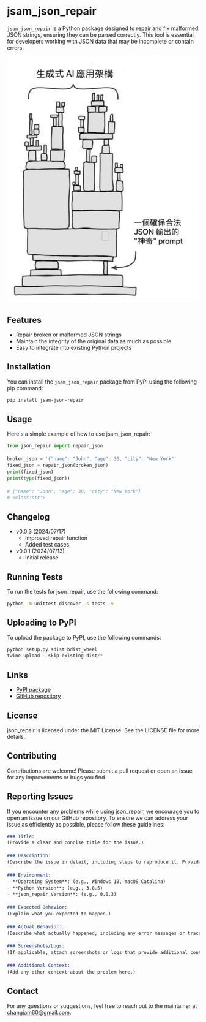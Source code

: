 # jsam_json_repair

`jsam_json_repair` is a Python package designed to repair and fix malformed JSON strings, ensuring they can be parsed correctly. This tool is essential for developers working with JSON data that may be incomplete or contain errors.

![json_repair_meme](./img/llm_json_format.jpg)

## Features
- Repair broken or malformed JSON strings
- Maintain the integrity of the original data as much as possible
- Easy to integrate into existing Python projects

## Installation
You can install the `jsam_json_repair` package from PyPI using the following pip command:
```bash
pip install jsam-json-repair
```

## Usage
Here's a simple example of how to use jsam_json_repair:
```python
from json_repair import repair_json

broken_json = '{"name": "John", "age": 30, "city": "New York"'
fixed_json = repair_json(broken_json)
print(fixed_json)
print(type(fixed_json))

# {"name": "John", "age": 30, "city": "New York"}
# <class'str'>
```

## Changelog
* v0.0.3 (2024/07/17)
    * Improved repair function
    * Added test cases
* v0.0.1 (2024/07/13)
    * Initial release

## Running Tests
To run the tests for json_repair, use the following command:

```bash
python -m unittest discover -s tests -v
```

## Uploading to PyPI
To upload the package to PyPI, use the following commands:
```python
python setup.py sdist bdist_wheel
twine upload --skip-existing dist/*
```

## Links

* [PyPI package](https://pypi.org/project/jsam-json-repair/)
* [GitHub repository](https://github.com/changjam/jsam_json_repair)

## License
json_repair is licensed under the MIT License. See the LICENSE file for more details.

## Contributing
Contributions are welcome! Please submit a pull request or open an issue for any improvements or bugs you find.

## Reporting Issues
If you encounter any problems while using json_repair, we encourage you to open an issue on our GitHub repository. To ensure we can address your issue as efficiently as possible, please follow these guidelines:

```markdown
### Title:
(Provide a clear and concise title for the issue.)

### Description:
(Describe the issue in detail, including steps to reproduce it. Provide any relevant code snippets or JSON data.)

### Environment:
- **Operating System**: (e.g., Windows 10, macOS Catalina)
- **Python Version**: (e.g., 3.8.5)
- **json_repair Version**: (e.g., 0.0.3)

### Expected Behavior:
(Explain what you expected to happen.)

### Actual Behavior:
(Describe what actually happened, including any error messages or tracebacks.)

### Screenshots/Logs:
(If applicable, attach screenshots or logs that provide additional context about the issue.)

### Additional Context:
(Add any other context about the problem here.)
```

## Contact
For any questions or suggestions, feel free to reach out to the maintainer at [changjam60@gmail.com](mailto:changjam60@gmail.com).